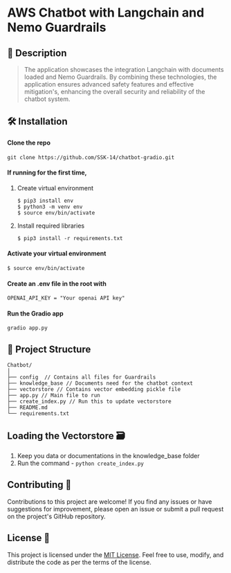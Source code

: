 # AWS Chatbot with Langchain and Nemo Guardrails

## 📜 Description
> The application showcases the integration Langchain with documents loaded and Nemo Guardrails. By combining these technologies, the application ensures advanced safety features and effective mitigation's, enhancing the overall security and reliability of the chatbot system.

## 🛠️ Installation

#### Clone the repo
 ```
 git clone https://github.com/SSK-14/chatbot-gradio.git
 ```

#### If running for the first time,

1. Create virtual environment

    ```
    $ pip3 install env
    $ python3 -m venv env
    $ source env/bin/activate
    ```

2. Install required libraries

    ```
    $ pip3 install -r requirements.txt
    ```

#### Activate your virtual environment

```
$ source env/bin/activate
```

#### Create an .env file in the root with

```
OPENAI_API_KEY = "Your openai API key"
```

#### Run the Gradio app

```
gradio app.py
```

## 📁 Project Structure

```
Chatbot/
│
├── config  // Contains all files for Guardrails 
├── knowledge_base // Documents need for the chatbot context
├── vectorstore // Contains vector embedding pickle file
├── app.py // Main file to run
├── create_index.py // Run this to update vectorstore
├── README.md
└── requirements.txt

```

## Loading the Vectorstore 🗃️ 

1. Keep you data or documentations in the knowledge_base folder
2. Run the command - `python create_index.py`

## Contributing 🤝
Contributions to this project are welcome! If you find any issues or have suggestions for improvement, please open an issue or submit a pull request on the project's GitHub repository.

## License 📝
This project is licensed under the [MIT License](https://github.com/SSK-14/chatbot-gradio/blob/main/LICENSE). Feel free to use, modify, and distribute the code as per the terms of the license.
